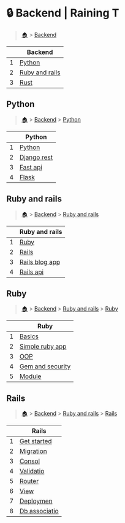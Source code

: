 # 🔒 Backend  | Raining T

> [🏠](/.) > [Backend](/./backend)

<table><thead><tr><th></th><th>Backend</th></tr></thead><tbody><tr><td>1</td><td><a href=".//backend/python">Python</a></td></tr><tr><td>2</td><td><a href=".//backend/ruby-and-rails">Ruby and rails</a></td></tr><tr><td>3</td><td><a href=".//backend/rust">Rust</a></td></tr></tbody></table>

## Python

> [🏠](/.) > [Backend](/./backend) > [Python](/./backend/python)

<table><thead><tr><th></th><th>Python</th></tr></thead><tbody><tr><td>1</td><td><a href=".//backend/python/01-python">Python</a></td></tr><tr><td>2</td><td><a href=".//backend/python/02-django-rest">Django rest</a></td></tr><tr><td>3</td><td><a href=".//backend/python/03-fast-api">Fast api</a></td></tr><tr><td>4</td><td><a href=".//backend/python/04-flask">Flask</a></td></tr></tbody></table>



## Ruby and rails

> [🏠](/.) > [Backend](/./backend) > [Ruby and rails](/./backend/ruby-and-rails)

<table><thead><tr><th></th><th>Ruby and rails</th></tr></thead><tbody><tr><td>1</td><td><a href=".//backend/ruby-and-rails/01-Ruby">Ruby</a></td></tr><tr><td>2</td><td><a href=".//backend/ruby-and-rails/02-Rails">Rails</a></td></tr><tr><td>3</td><td><a href=".//backend/ruby-and-rails/03-rails-blog-app">Rails blog app</a></td></tr><tr><td>4</td><td><a href=".//backend/ruby-and-rails/04-rails-api">Rails api</a></td></tr></tbody></table>

## Ruby

> [🏠](/.) > [Backend](/./backend) > [Ruby and rails](/./backend/ruby-and-rails) > [Ruby](/./backend/ruby-and-rails/01-Ruby)

<table><thead><tr><th></th><th>Ruby</th></tr></thead><tbody><tr><td>1</td><td><a href=".//backend/ruby-and-rails/01-Ruby/01-basics">Basics</a></td></tr><tr><td>2</td><td><a href=".//backend/ruby-and-rails/01-Ruby/02-simple-ruby-app">Simple ruby app</a></td></tr><tr><td>3</td><td><a href=".//backend/ruby-and-rails/01-Ruby/03-OOP">OOP</a></td></tr><tr><td>4</td><td><a href=".//backend/ruby-and-rails/01-Ruby/04-gem-and-security">Gem and security</a></td></tr><tr><td>5</td><td><a href=".//backend/ruby-and-rails/01-Ruby/05-module">Module</a></td></tr></tbody></table>



## Rails

> [🏠](/.) > [Backend](/./backend) > [Ruby and rails](/./backend/ruby-and-rails) > [Rails](/./backend/ruby-and-rails/02-Rails)

<table><thead><tr><th></th><th>Rails</th></tr></thead><tbody><tr><td>1</td><td><a href=".//backend/ruby-and-rails/02-Rails/01-get-started">Get started</a></td></tr><tr><td>2</td><td><a href=".//backend/ruby-and-rails/02-Rails/02-migration">Migration</a></td></tr><tr><td>3</td><td><a href=".//backend/ruby-and-rails/02-Rails/03-consol">Consol</a></td></tr><tr><td>4</td><td><a href=".//backend/ruby-and-rails/02-Rails/04-validatio">Validatio</a></td></tr><tr><td>5</td><td><a href=".//backend/ruby-and-rails/02-Rails/05-router">Router</a></td></tr><tr><td>6</td><td><a href=".//backend/ruby-and-rails/02-Rails/06-view">View</a></td></tr><tr><td>7</td><td><a href=".//backend/ruby-and-rails/02-Rails/07-deploymen">Deploymen</a></td></tr><tr><td>8</td><td><a href=".//backend/ruby-and-rails/02-Rails/08-db-associatio">Db associatio</a></td></tr></tbody></table>

